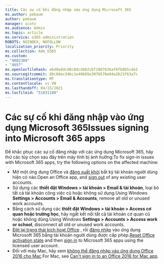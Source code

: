 ```yaml
---
title: Các sự cố khi đăng nhập vào ứng dụng Microsoft 365
ms.author: pebaum
author: pebaum
manager: scotv
ms.audience: Admin
ms.topic: article
ms.service: o365-administration
ROBOTS: NOINDEX, NOFOLLOW
localization_priority: Priority
ms.collection: Adm_O365
ms.custom:
- "9002389"
- "4657"
ms.openlocfilehash: e6d0addc98c8dcd482cbf2007636af6fb8b5cde2
ms.sourcegitcommit: 8bc60ec34bc1e40685e3976576e04a2623f63a7c
ms.translationtype: MT
ms.contentlocale: vi-VN
ms.lasthandoff: 04/15/2021
ms.locfileid: "51831180"
---
```

# <a name="issues-signing-into-microsoft-365-apps"></a><span data-ttu-id="9b5e2-102">Các sự cố khi đăng nhập vào ứng dụng Microsoft 365</span><span class="sxs-lookup"><span data-stu-id="9b5e2-102">Issues signing into Microsoft 365 apps</span></span>

<span data-ttu-id="9b5e2-103">Để khắc phục các sự cố đăng nhập với các ứng dụng Microsoft 365, hãy thử các tùy chọn sau đây trên máy tính bị ảnh hưởng:</span><span class="sxs-lookup"><span data-stu-id="9b5e2-103">To fix sign-in issues with Microsoft 365 apps, try the following options on the affected machine:</span></span>

- <span data-ttu-id="9b5e2-104">Mở một ứng dụng Office và [đăng xuất khỏi](https://go.microsoft.com/fwlink/?linkid=2114082) bất kỳ tài khoản người dùng hiện có nào.</span><span class="sxs-lookup"><span data-stu-id="9b5e2-104">Open an Office app, and [sign out](https://go.microsoft.com/fwlink/?linkid=2114082) of any existing user accounts.</span></span>
- <span data-ttu-id="9b5e2-105">Sử dụng các **thiết đặt Windows > tài khoản > Email & tài khoản**, loại bỏ tất cả tài khoản công việc cũ hoặc không sử dụng.</span><span class="sxs-lookup"><span data-stu-id="9b5e2-105">Using Windows **Settings > Accounts > Email & Accounts**, remove all old or unused work accounts.</span></span>
- <span data-ttu-id="9b5e2-106">Bằng cách sử dụng các **thiết đặt Windows > tài khoản > Access cơ quan hoặc trường học**, hãy ngắt kết nối tất cả tài khoản cơ quan cũ hoặc không dùng.</span><span class="sxs-lookup"><span data-stu-id="9b5e2-106">Using Windows **Settings > Accounts > Access work or school**, disconnect all old or unused work accounts.</span></span>
- <span data-ttu-id="9b5e2-107">[Đặt lại trạng thái kích hoạt Office](https://docs.microsoft.com/office365/troubleshoot/activation/reset-office-365-proplus-activation-state) , rồi [đăng nhập](https://support.office.com/article/sign-in-to-office-b9582171-fd1f-4284-9846-bdd72bb28426) vào ứng dụng Microsoft 365 bằng tài khoản người dùng được cấp phép.</span><span class="sxs-lookup"><span data-stu-id="9b5e2-107">[Reset Office activation state](https://docs.microsoft.com/office365/troubleshoot/activation/reset-office-365-proplus-activation-state) and then [sign in](https://support.office.com/article/sign-in-to-office-b9582171-fd1f-4284-9846-bdd72bb28426) to Microsoft 365 apps using the licensed user account.</span></span>
- <span data-ttu-id="9b5e2-108">Đối với máy Mac, hãy xem [không thể đăng nhập vào ứng dụng Office 2016 cho Mac](https://docs.microsoft.com/office365/troubleshoot/authentication/sign-in-to-office-2016-for-mac-fail).</span><span class="sxs-lookup"><span data-stu-id="9b5e2-108">For Mac, see [Can't sign in to an Office 2016 for Mac app](https://docs.microsoft.com/office365/troubleshoot/authentication/sign-in-to-office-2016-for-mac-fail).</span></span>
